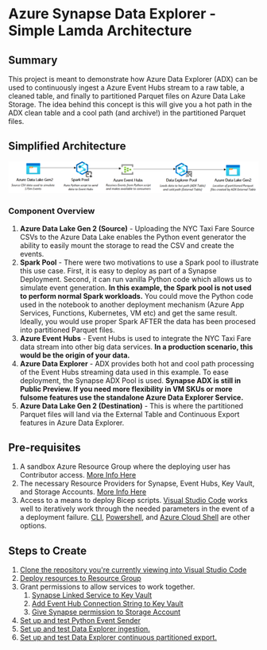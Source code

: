 # Azure Synapse Data Explorer - Simple Lamda Architecture

## Summary
This project is meant to demonstrate how Azure Data Explorer (ADX) can be used to continuously ingest a Azure Event Hubs stream to a raw table, a cleaned table, and finally to partitioned Parquet files on Azure Data Lake Storage. The idea behind this concept is this will give you a hot path in the ADX clean table and a cool path (and archive!) in the partitioned Parquet files.

## Simplified Architecture
![picture of base architecture](./images/architecture.png)
### Component Overview
1) __Azure Data Lake Gen 2 (Source)__ - Uploading the NYC Taxi Fare Source CSVs to the Azure Data Lake enables the Python event generator the ability to easily mount the storage to read the CSV and create the events. 
2) __Spark Pool__ - There were two motivations to use a Spark pool to illustrate this use case. First, it is easy to deploy as part of a Synapse Deployment. Second, it can run vanilla Python code which allows us to simulate event generation. __In this example, the Spark pool is not used to perform normal Spark workloads.__ You could move the Python code used in the notebook to another deployment mechanism (Azure App Services, Functions, Kubernetes, VM etc) and get the same result. Ideally, you would use proper Spark AFTER the data has been procesed into partitioned Parquet files.
3) __Azure Event Hubs__ - Event Hubs is used to integrate the NYC Taxi Fare data stream into other big data services. __In a production scenario, this would be the origin of your data.__
4) __Azure Data Explorer__ - ADX provides both hot and cool path processing of the Event Hubs streaming data used in this example. To ease deployment, the Synapse ADX Pool is used. __Synapse ADX is still in Public Preview. If you need more flexibility in VM SKUs or more fulsome features use the standalone Azure Data Explorer Service.__
5) __Azure Data Lake Gen 2 (Destination)__ - This is where the partitioned Parquet files will land via the External Table and Continuous Export features in Azure Data Explorer.

## Pre-requisites 
1) A sandbox Azure Resource Group where the deploying user has Contributor access. [More Info Here](https://learn.microsoft.com/en-us/azure/role-based-access-control/overview#role-assignments)
2) The necessary Resource Providers for Synapse, Event Hubs, Key Vault, and Storage Accounts. [More Info Here](https://learn.microsoft.com/en-us/azure/azure-resource-manager/management/resource-providers-and-types)
3) Access to a means to deploy Bicep scripts. [Visual Studio Code](https://learn.microsoft.com/en-us/azure/azure-resource-manager/bicep/deploy-vscode) works well to iteratively work through the needed parameters in the event of a a deployment failure. [CLI](https://learn.microsoft.com/en-us/azure/azure-resource-manager/bicep/deploy-cli), [Powershell](https://learn.microsoft.com/en-us/azure/azure-resource-manager/bicep/deploy-powershell), and [Azure Cloud Shell](https://learn.microsoft.com/en-us/azure/azure-resource-manager/bicep/deploy-cloud-shell?tabs=azure-cli) are other options.


## Steps to Create
1) [Clone the repository you're currently viewing into Visual Studio Code](https://learn.microsoft.com/en-us/azure/developer/javascript/how-to/with-visual-studio-code/clone-github-repository?tabs=create-repo-command-palette%2Cinitialize-repo-activity-bar%2Ccreate-branch-command-palette%2Ccommit-changes-command-palette%2Cpush-command-palette)
2) [Deploy resources to Resource Group](./docs/deploy.md)
3) Grant permissions to allow services to work together.
   1) [Synapse Linked Service to Key Vault](./docs/linkedServices.md)
   2) [Add Event Hub Connection String to Key Vault](./docs/eventHubConnStringKV.md)
   3) [Give Synapse permission to Storage Account](./docs/storageAccountPermission.md)
4) [Set up and test Python Event Sender](./docs/eventSender.md)
5) [Set up and test Data Explorer ingestion.](./docs/adxIngest.md)
6) [Set up and test Data Explorer continuous partitioned export.](./docs/adxExport.md)